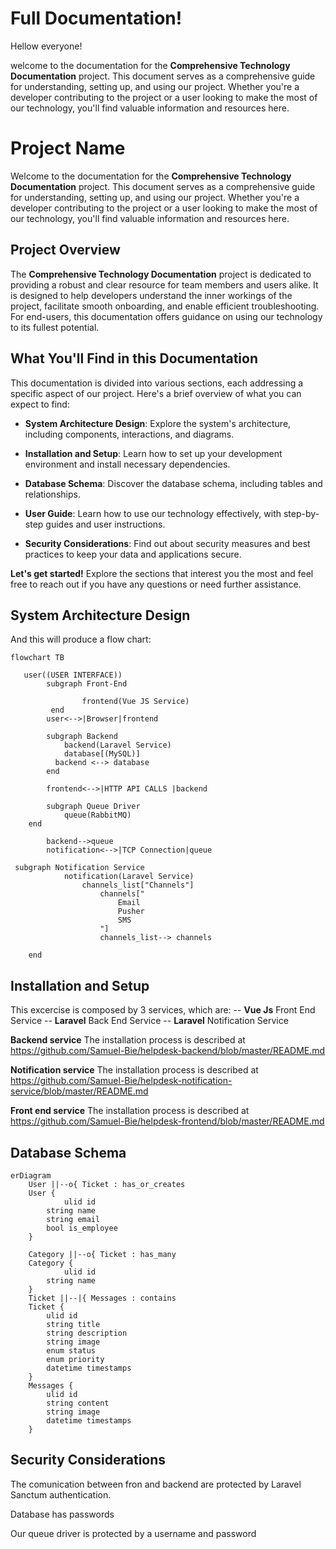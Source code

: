 # Full Documentation!

Hellow everyone!

welcome to the documentation for the **Comprehensive Technology Documentation** project. This document serves as a comprehensive guide for understanding, setting up, and using our project. Whether you're a developer contributing to the project or a user looking to make the most of our technology, you'll find valuable information and resources here.



# Project Name

Welcome to the documentation for the **Comprehensive Technology Documentation** project. This document serves as a comprehensive guide for understanding, setting up, and using our project. Whether you're a developer contributing to the project or a user looking to make the most of our technology, you'll find valuable information and resources here.

## Project Overview

The **Comprehensive Technology Documentation** project is dedicated to providing a robust and clear resource for team members and users alike. It is designed to help developers understand the inner workings of the project, facilitate smooth onboarding, and enable efficient troubleshooting. For end-users, this documentation offers guidance on using our technology to its fullest potential.

## What You'll Find in this Documentation

This documentation is divided into various sections, each addressing a specific aspect of our project. Here's a brief overview of what you can expect to find:

- **System Architecture Design**: Explore the system's architecture, including components, interactions, and diagrams.
- **Installation and Setup**: Learn how to set up your development environment and install necessary dependencies.
- **Database Schema**: Discover the database schema, including tables and relationships.

- **User Guide**: Learn how to use our technology effectively, with step-by-step guides and user instructions.

- **Security Considerations**: Find out about security measures and best practices to keep your data and applications secure.


**Let's get started!** Explore the sections that interest you the most and feel free to reach out if you have any questions or need further assistance.


## System Architecture Design

And this will produce a flow chart:

```mermaid
flowchart TB

   user((USER INTERFACE))
		subgraph Front-End

				frontend(Vue JS Service)
		 end
		user<-->|Browser|frontend

		subgraph Backend
			backend(Laravel Service)
			database[(MySQL)]
		  backend <--> database
		end

		frontend<-->|HTTP API CALLS |backend

		subgraph Queue Driver
		    queue(RabbitMQ)
    end

		backend-->queue
		notification<-->|TCP Connection|queue

 subgraph Notification Service
		    notification(Laravel Service)
				channels_list["Channels"]
				    channels["
					    Email
					    Pusher
					    SMS
				    "]
				    channels_list--> channels

    end
```


## Installation and Setup

This excercise is composed by 3 services, which are:
-- **Vue Js** Front End Service
-- **Laravel** Back End Service
-- **Laravel** Notification Service


**Backend service**
The installation process is described at
https://github.com/Samuel-Bie/helpdesk-backend/blob/master/README.md

  **Notification service**
  The installation process is described at
  https://github.com/Samuel-Bie/helpdesk-notification-service/blob/master/README.md

  **Front end service**
The installation process is described at
https://github.com/Samuel-Bie/helpdesk-frontend/blob/master/README.md

## Database Schema

```mermaid
erDiagram
    User ||--o{ Ticket : has_or_creates
    User {
		    ulid id
        string name
        string email
        bool is_employee
    }

    Category ||--o{ Ticket : has_many
    Category {
		    ulid id
        string name
    }
    Ticket ||--|{ Messages : contains
    Ticket {
        ulid id
        string title
        string description
        string image
        enum status
        enum priority
        datetime timestamps
    }
    Messages {
        ulid id
        string content
        string image
        datetime timestamps
    }
```

## Security Considerations

The comunication between fron and backend are protected by Laravel Sanctum authentication.

Database has passwords

Our queue driver is protected by a username and password
